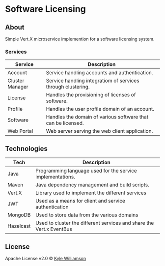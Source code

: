 # Software Licensing

## About

Simple Vert.X microservice implemention for a software licensing system.

### Services

| **Service** | **Description** |
|----------|-----------------|
| Account | Service handling accounts and authentication. |
| Cluster Manager | Service handling integratiom of services through clustering. |
| License | Handles the provisioning of licenses of software. |
| Profile | Handles the user profile domain of an account. |
| Software | Handles the domain of various software that can be licensed. |
| Web Portal | Web server serving the web client application. |

## Technologies

| **Tech** | **Description** |
|----------|-----------------|
| Java | Programming language used for the service implementations. |
| Maven | Java dependency management and build scripts. |
| Vert.X | Library used to implement the different services |
| JWT | Used as a means for client and service authentication |
| MongoDB | Used to store data from the various domains |
| Hazelcast | Used to cluster the different services and share the Vert.x EventBus |

## License

Apache License v2.0 © [Kyle Williamson ](https://github.com/kyledmw)
